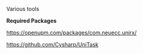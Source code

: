 Various tools

**Required Packages**

https://openupm.com/packages/com.neuecc.unirx/

https://github.com/Cysharp/UniTask
